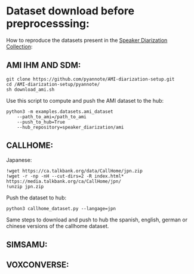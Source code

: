 # Dataset download before preprocesssing: 

How to reproduce the datasets present in the [Speaker Diarization Collection](https://huggingface.co/collections/kamilakesbi/speaker-diarization-datasets-660d2b4fff9745457c89e164): 

## AMI IHM AND SDM: 

```
git clone https://github.com/pyannote/AMI-diarization-setup.git
cd /AMI-diarization-setup/pyannote/
sh download_ami.sh
```

Use this script to compute and push the AMI dataset to the hub: 

```
python3 -m examples.datasets.ami_dataset 
    --path_to_ami=/path_to_ami 
    --push_to_hub=True 
    --hub_repository=speaker_diarization/ami
```


## CALLHOME: 

Japanese: 

```
!wget https://ca.talkbank.org/data/CallHome/jpn.zip
!wget -r -np -nH --cut-dirs=2 -R index.html* https://media.talkbank.org/ca/CallHome/jpn/
!unzip jpn.zip
```

Push the dataset to hub: 

```
python3 callhome_dataset.py --langage=jpn
```

Same steps to download and push to hub the spanish, english, german or chinese versions of the callhome dataset. 

## SIMSAMU: 



## VOXCONVERSE: 